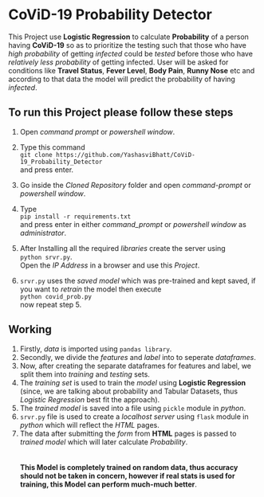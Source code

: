 # CoViD-19 Probability Detector

This Project use **Logistic Regression** to calculate **Probability** of a person having **CoViD-19** so as to prioritize the testing such that those who have _high probability_ of getting _infected_ could be _tested_ before those who have _relatively less probability_ of getting infected. User will be asked for conditions like **Travel Status**, **Fever Level**, **Body Pain**, **Runny Nose** etc and according to that data the model will predict the probability of having _infected_.

## To run this Project please follow these steps

1. Open _command prompt_ or _powershell window_.
2. Type this command<br>`git clone https://github.com/YashasviBhatt/CoViD-19_Probability_Detector`<br>and press enter.
3. Go inside the _Cloned Repository_ folder and open _command-prompt_ or _powershell window_.

4. Type<br>`pip install -r requirements.txt`<br> and press enter in either _command_prompt_ or _powershell window_ as _administrator_.
5. After Installing all the required _libraries_ create the server using<br>`python srvr.py`.<br>Open the _IP Address_ in a browser and use this _Project_.
6. `srvr.py` uses the _saved model_ which was pre-trained and kept saved, if you want to _retrain_ the model then execute<br>`python covid_prob.py`<br>now repeat step 5.

## Working

1. Firstly, _data_ is imported using `pandas library`.
2. Secondly, we divide the _features_ and _label_ into to seperate _dataframes_.
3. Now, after creating the separate dataframes for features and label, we split them into _training_ and _testing_ sets.
4. The _training set_ is used to train the _model_ using **Logistic Regression** (since, we are talking about probability and Tabular Datasets, thus _Logistic Regression_ best fit the approach).
5. The _trained model_ is saved into a file using `pickle` module in _python_.
6. `srvr.py` file is used to create a _localhost server_ using `flask` module in _python_ which will reflect the _HTML_ pages.
7. The data after submitting the _form_ from **HTML** pages is passed to _trained model_ which will later calculate _Probability_.
<br><br><br>
**This Model is completely trained on random data, thus accuracy should not be taken in concern, however if real stats is used for training, this Model can perform much-much better**.
